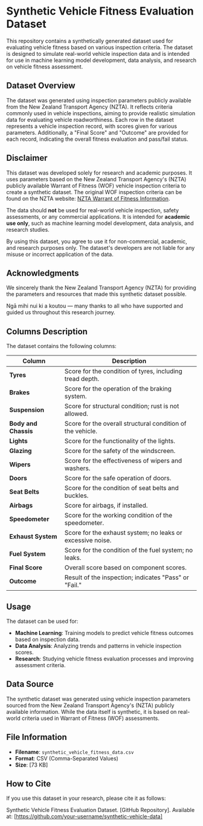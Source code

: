 # Synthetic Vehicle Fitness Evaluation Dataset

This repository contains a synthetically generated dataset used for evaluating vehicle fitness based on various inspection criteria. The dataset is designed to simulate real-world vehicle inspection data and is intended for use in machine learning model development, data analysis, and research on vehicle fitness assessment.

## Dataset Overview

The dataset was generated using inspection parameters publicly available from the New Zealand Transport Agency (NZTA). It reflects criteria commonly used in vehicle inspections, aiming to provide realistic simulation data for evaluating vehicle roadworthiness. Each row in the dataset represents a vehicle inspection record, with scores given for various parameters. Additionally, a "Final Score" and "Outcome" are provided for each record, indicating the overall fitness evaluation and pass/fail status.

## Disclaimer

This dataset was developed solely for research and academic purposes. It uses parameters based on the New Zealand Transport Agency's (NZTA) publicly available Warrant of Fitness (WOF) vehicle inspection criteria to create a synthetic dataset. The original WOF inspection criteria can be found on the NZTA website: [NZTA Warrant of Fitness Information](https://www.nzta.govt.nz/vehicles/warrants-and-certificates/warrant-of-fitness/#:~:text=What%20a%20warrant,be%20no%20leaks).

The data should **not** be used for real-world vehicle inspection, safety assessments, or any commercial applications. It is intended for **academic use only**, such as machine learning model development, data analysis, and research studies.

By using this dataset, you agree to use it for non-commercial, academic, and research purposes only. The dataset's developers are not liable for any misuse or incorrect application of the data.

## Acknowledgments

We sincerely thank the New Zealand Transport Agency (NZTA) for providing the parameters and resources that made this synthetic dataset possible. 

Ngā mihi nui ki a koutou — many thanks to all who have supported and guided us throughout this research journey.

## Columns Description

The dataset contains the following columns:

| **Column**            | **Description**                                               |
|-----------------------|-------------------------------------------------------------|
| **Tyres**             | Score for the condition of tyres, including tread depth.    |
| **Brakes**            | Score for the operation of the braking system.              |
| **Suspension**        | Score for structural condition; rust is not allowed.        |
| **Body and Chassis**  | Score for the overall structural condition of the vehicle.   |
| **Lights**            | Score for the functionality of the lights.                  |
| **Glazing**           | Score for the safety of the windscreen.                     |
| **Wipers**            | Score for the effectiveness of wipers and washers.          |
| **Doors**             | Score for the safe operation of doors.                       |
| **Seat Belts**        | Score for the condition of seat belts and buckles.          |
| **Airbags**           | Score for airbags, if installed.                             |
| **Speedometer**       | Score for the working condition of the speedometer.         |
| **Exhaust System**    | Score for the exhaust system; no leaks or excessive noise.  |
| **Fuel System**       | Score for the condition of the fuel system; no leaks.       |
| **Final Score**       | Overall score based on component scores.                    |
| **Outcome**           | Result of the inspection; indicates "Pass" or "Fail."       |

## Usage

The dataset can be used for:
- **Machine Learning**: Training models to predict vehicle fitness outcomes based on inspection data.
- **Data Analysis**: Analyzing trends and patterns in vehicle inspection scores.
- **Research**: Studying vehicle fitness evaluation processes and improving assessment criteria.

## Data Source

The synthetic dataset was generated using vehicle inspection parameters sourced from the New Zealand Transport Agency's (NZTA) publicly available information. While the data itself is synthetic, it is based on real-world criteria used in Warrant of Fitness (WOF) assessments.

## File Information

- **Filename**: `synthetic_vehicle_fitness_data.csv`
- **Format**: CSV (Comma-Separated Values)
- **Size**: [73 KB]

## How to Cite

If you use this dataset in your research, please cite it as follows:

Synthetic Vehicle Fitness Evaluation Dataset. [GitHub Repository]. Available at: [https://github.com/your-username/synthetic-vehicle-data]

